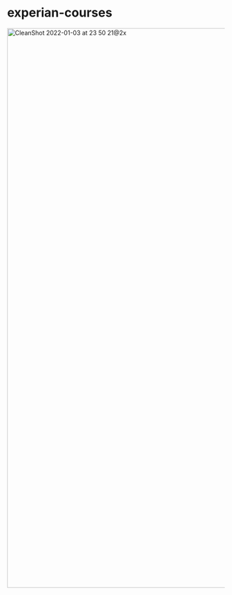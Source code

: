 # experian-courses
<img width="1294" alt="CleanShot 2022-01-03 at 23 50 21@2x" src="https://user-images.githubusercontent.com/93274414/147965339-5fa92a38-fae6-4119-80ea-77a383c8beac.png">
